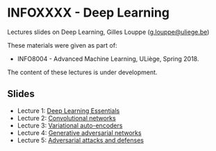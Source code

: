 # INFOXXXX - Deep Learning

Lectures slides on Deep Learning, Gilles Louppe ([g.louppe@uliege.be](mailto:g.louppe@uliege.be))

These materials were given as part of:
- INFO8004 - Advanced Machine Learning, ULiège, Spring 2018.

The content of these lectures is under development.

## Slides

- Lecture 1: [Deep Learning Essentials](https://glouppe.github.io/infoxxxx-deep-learning/?p=lecture1.md)
- Lecture 2: [Convolutional networks](https://glouppe.github.io/infoxxxx-deep-learning/?p=lecture2.md)
- Lecture 3: [Variational auto-encoders](https://glouppe.github.io/infoxxxx-deep-learning/?p=lecture3.md)
- Lecture 4: [Generative adversarial networks](https://glouppe.github.io/infoxxxx-deep-learning/?p=lecture4.md)
- Lecture 5: [Adversarial attacks and defenses](https://glouppe.github.io/infoxxxx-deep-learning/?p=lecture5.md)
